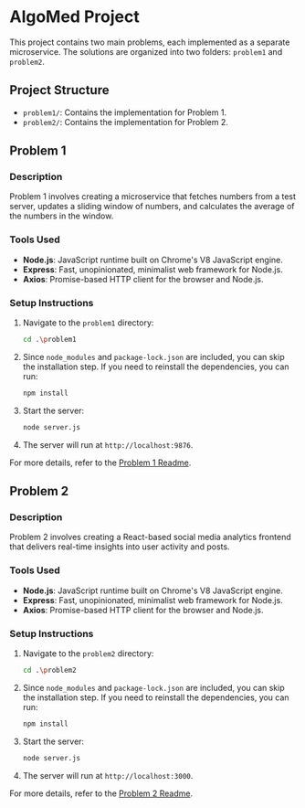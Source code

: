 # AlgoMed Project

This project contains two main problems, each implemented as a separate microservice. The solutions are organized into two folders: `problem1` and `problem2`.

## Project Structure

- `problem1/`: Contains the implementation for Problem 1.
- `problem2/`: Contains the implementation for Problem 2.

## Problem 1

### Description

Problem 1 involves creating a microservice that fetches numbers from a test server, updates a sliding window of numbers, and calculates the average of the numbers in the window.

### Tools Used

- **Node.js**: JavaScript runtime built on Chrome's V8 JavaScript engine.
- **Express**: Fast, unopinionated, minimalist web framework for Node.js.
- **Axios**: Promise-based HTTP client for the browser and Node.js.

### Setup Instructions

1. Navigate to the `problem1` directory:
   ```sh
   cd .\problem1
   ```
2. Since `node_modules` and `package-lock.json` are included, you can skip the installation step. If you need to reinstall the dependencies, you can run:
   ```sh
   npm install
   ```
3. Start the server:
   ```sh
   node server.js
   ```
4. The server will run at `http://localhost:9876`.

For more details, refer to the [Problem 1 Readme](./problem1/readme.md).

## Problem 2

### Description

Problem 2 involves creating a React-based social media analytics frontend that delivers real-time insights into user activity and posts.

### Tools Used

- **Node.js**: JavaScript runtime built on Chrome's V8 JavaScript engine.
- **Express**: Fast, unopinionated, minimalist web framework for Node.js.
- **Axios**: Promise-based HTTP client for the browser and Node.js.

### Setup Instructions

1. Navigate to the `problem2` directory:
   ```sh
   cd .\problem2
   ```
2. Since `node_modules` and `package-lock.json` are included, you can skip the installation step. If you need to reinstall the dependencies, you can run:
   ```sh
   npm install
   ```
3. Start the server:
   ```sh
   node server.js
   ```
4. The server will run at `http://localhost:3000`.

For more details, refer to the [Problem 2 Readme](./problem2/readme.md).
